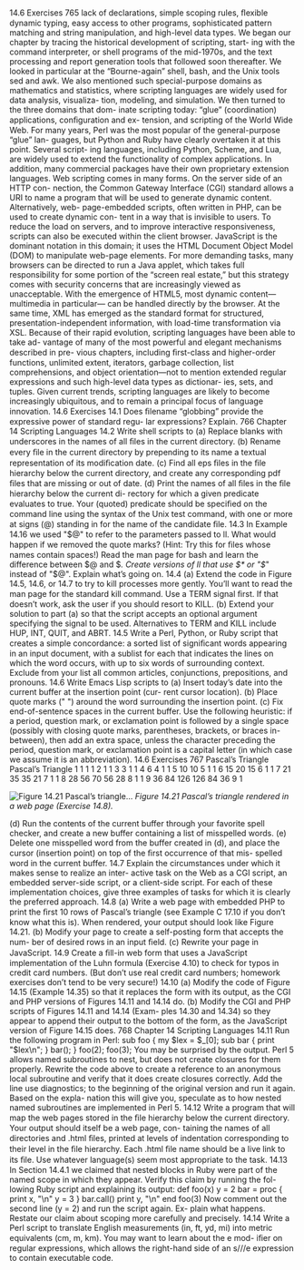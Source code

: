 14.6 Exercises
765
lack of declarations, simple scoping rules, ﬂexible dynamic typing, easy access
to other programs, sophisticated pattern matching and string manipulation, and
high-level data types.
We began our chapter by tracing the historical development of scripting, start-
ing with the command interpreter, or shell programs of the mid-1970s, and the
text processing and report generation tools that followed soon thereafter. We
looked in particular at the “Bourne-again” shell, bash, and the Unix tools sed
and awk. We also mentioned such special-purpose domains as mathematics and
statistics, where scripting languages are widely used for data analysis, visualiza-
tion, modeling, and simulation. We then turned to the three domains that dom-
inate scripting today: “glue” (coordination) applications, conﬁguration and ex-
tension, and scripting of the World Wide Web.
For many years, Perl was the most popular of the general-purpose “glue” lan-
guages, but Python and Ruby have clearly overtaken it at this point. Several script-
ing languages, including Python, Scheme, and Lua, are widely used to extend the
functionality of complex applications. In addition, many commercial packages
have their own proprietary extension languages.
Web scripting comes in many forms. On the server side of an HTTP con-
nection, the Common Gateway Interface (CGI) standard allows a URI to name
a program that will be used to generate dynamic content. Alternatively, web-
page-embedded scripts, often written in PHP, can be used to create dynamic con-
tent in a way that is invisible to users. To reduce the load on servers, and to
improve interactive responsiveness, scripts can also be executed within the client
browser. JavaScript is the dominant notation in this domain; it uses the HTML
Document Object Model (DOM) to manipulate web-page elements. For more
demanding tasks, many browsers can be directed to run a Java applet, which takes
full responsibility for some portion of the “screen real estate,” but this strategy
comes with security concerns that are increasingly viewed as unacceptable. With
the emergence of HTML5, most dynamic content—multimedia in particular—
can be handled directly by the browser. At the same time, XML has emerged as
the standard format for structured, presentation-independent information, with
load-time transformation via XSL.
Because of their rapid evolution, scripting languages have been able to take ad-
vantage of many of the most powerful and elegant mechanisms described in pre-
vious chapters, including ﬁrst-class and higher-order functions, unlimited extent,
iterators, garbage collection, list comprehensions, and object orientation—not to
mention extended regular expressions and such high-level data types as dictionar-
ies, sets, and tuples. Given current trends, scripting languages are likely to become
increasingly ubiquitous, and to remain a principal focus of language innovation.
14.6
Exercises
14.1
Does ﬁlename “globbing” provide the expressive power of standard regu-
lar expressions? Explain.
766
Chapter 14 Scripting Languages
14.2
Write shell scripts to
(a) Replace blanks with underscores in the names of all ﬁles in the current
directory.
(b) Rename every ﬁle in the current directory by prepending to its name
a textual representation of its modiﬁcation date.
(c)
Find all eps ﬁles in the ﬁle hierarchy below the current directory, and
create any corresponding pdf ﬁles that are missing or out of date.
(d) Print the names of all ﬁles in the ﬁle hierarchy below the current di-
rectory for which a given predicate evaluates to true. Your (quoted)
predicate should be speciﬁed on the command line using the syntax
of the Unix test command, with one or more at signs (@) standing
in for the name of the candidate ﬁle.
14.3
In Example 14.16 we used "$@" to refer to the parameters passed to ll.
What would happen if we removed the quote marks? (Hint: Try this for
ﬁles whose names contain spaces!) Read the man page for bash and learn
the difference between $@ and $*. Create versions of ll that use $* or
"$*" instead of "$@". Explain what’s going on.
14.4
(a) Extend the code in Figure 14.5, 14.6, or 14.7 to try to kill processes
more gently. You’ll want to read the man page for the standard kill
command. Use a TERM signal ﬁrst. If that doesn’t work, ask the user if
you should resort to KILL.
(b) Extend your solution to part (a) so that the script accepts an optional
argument specifying the signal to be used. Alternatives to TERM and
KILL include HUP, INT, QUIT, and ABRT.
14.5
Write a Perl, Python, or Ruby script that creates a simple concordance: a
sorted list of signiﬁcant words appearing in an input document, with a
sublist for each that indicates the lines on which the word occurs, with up
to six words of surrounding context. Exclude from your list all common
articles, conjunctions, prepositions, and pronouns.
14.6
Write Emacs Lisp scripts to
(a) Insert today’s date into the current buffer at the insertion point (cur-
rent cursor location).
(b) Place quote marks (" ") around the word surrounding the insertion
point.
(c)
Fix end-of-sentence spaces in the current buffer. Use the following
heuristic: if a period, question mark, or exclamation point is followed
by a single space (possibly with closing quote marks, parentheses,
brackets, or braces in-between), then add an extra space, unless the
character preceding the period, question mark, or exclamation point
is a capital letter (in which case we assume it is an abbreviation).
14.6 Exercises
767
Pascal’s Triangle
Pascal’s Triangle
1
1
1
1
2
1
1
3
3
1
1
4
6
4
1
1
5
10
10
5
1
1
6
15
20
15
6
1
1
7
21
35
35
21
7
1
1
8
28
56
70
56
28
8
1
1
9
36
84
126
126
84
36
9
1


![Figure 14.21 Pascal’s triangle...](images/page_800_caption_Figure%2014.21%20Pascal%E2%80%99s%20triangle%20rendered%20in%20a%20web%20page%20%28Exercise%2014.8%29.png)
*Figure 14.21 Pascal’s triangle rendered in a web page (Exercise 14.8).*

(d) Run the contents of the current buffer through your favorite spell
checker, and create a new buffer containing a list of misspelled words.
(e)
Delete one misspelled word from the buffer created in (d), and place
the cursor (insertion point) on top of the ﬁrst occurrence of that mis-
spelled word in the current buffer.
14.7
Explain the circumstances under which it makes sense to realize an inter-
active task on the Web as a CGI script, an embedded server-side script, or
a client-side script. For each of these implementation choices, give three
examples of tasks for which it is clearly the preferred approach.
14.8
(a) Write a web page with embedded PHP to print the ﬁrst 10 rows of
Pascal’s triangle (see Example C 17.10 if you don’t know what this is).
When rendered, your output should look like Figure 14.21.
(b) Modify your page to create a self-posting form that accepts the num-
ber of desired rows in an input ﬁeld.
(c)
Rewrite your page in JavaScript.
14.9
Create a ﬁll-in web form that uses a JavaScript implementation of the Luhn
formula (Exercise 4.10) to check for typos in credit card numbers. (But
don’t use real credit card numbers; homework exercises don’t tend to be
very secure!)
14.10 (a) Modify the code of Figure 14.15 (Example 14.35) so that it replaces the
form with its output, as the CGI and PHP versions of Figures 14.11
and 14.14 do.
(b) Modify the CGI and PHP scripts of Figures 14.11 and 14.14 (Exam-
ples 14.30 and 14.34) so they appear to append their output to the
bottom of the form, as the JavaScript version of Figure 14.15 does.
768
Chapter 14 Scripting Languages
14.11
Run the following program in Perl:
sub foo {
my $lex = $_[0];
sub bar {
print "$lex\n";
}
bar();
}
foo(2);
foo(3);
You may be surprised by the output. Perl 5 allows named subroutines
to nest, but does not create closures for them properly. Rewrite the code
above to create a reference to an anonymous local subroutine and verify
that it does create closures correctly. Add the line use diagnostics; to
the beginning of the original version and run it again. Based on the expla-
nation this will give you, speculate as to how nested named subroutines
are implemented in Perl 5.
14.12
Write a program that will map the web pages stored in the ﬁle hierarchy
below the current directory. Your output should itself be a web page, con-
taining the names of all directories and .html ﬁles, printed at levels of
indentation corresponding to their level in the ﬁle hierarchy. Each .html
ﬁle name should be a live link to its ﬁle. Use whatever language(s) seem
most appropriate to the task.
14.13
In Section 14.4.1 we claimed that nested blocks in Ruby were part of the
named scope in which they appear. Verify this claim by running the fol-
lowing Ruby script and explaining its output:
def foo(x)
y = 2
bar = proc {
print x, "\n"
y = 3
}
bar.call()
print y, "\n"
end
foo(3)
Now comment out the second line (y = 2) and run the script again. Ex-
plain what happens. Restate our claim about scoping more carefully and
precisely.
14.14
Write a Perl script to translate English measurements (in, ft, yd, mi) into
metric equivalents (cm, m, km). You may want to learn about the e mod-
iﬁer on regular expressions, which allows the right-hand side of an s///e
expression to contain executable code.
